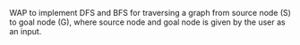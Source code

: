 

WAP to implement DFS and BFS for traversing a graph from source node (S) to goal node (G), where source node and goal node is given by the user as an input.
